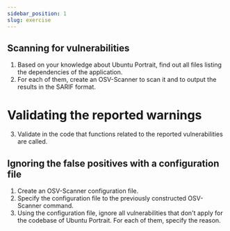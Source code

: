 ```yaml
---
sidebar_position: 1
slug: exercise
---
```


## Scanning for vulnerabilities

1. Based on your knowledge about Ubuntu Portrait, find out all files listing the dependencies of the application.
2. For each of them, create an OSV-Scanner to scan it and to output the results in the SARIF format.

# Validating the reported warnings

3. Validate in the code that functions related to the reported vulnerabilities are called.

## Ignoring the false positives with a configuration file

1. Create an OSV-Scanner configuration file.
2. Specify the configuration file to the previously constructed OSV-Scanner command.
3. Using the configuration file, ignore all vulnerabilities that don't apply for the codebase of Ubuntu Portrait. For each of them, specify the reason.
